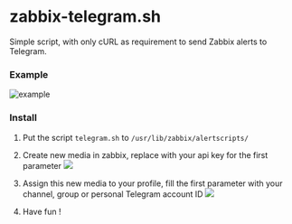 # zabbix-telegram.sh
Simple script, with only cURL as requirement to send Zabbix alerts to Telegram.

### Example
![example](https://i.imgur.com/vlTxJQ0.png)

### Install
1) Put the script `telegram.sh` to `/usr/lib/zabbix/alertscripts/`

2) Create new media in zabbix, replace with your api key for the first parameter
![](https://i.imgur.com/lK6Vfoa.png)

3) Assign this new media to your profile, fill the first parameter with your channel, group or personal Telegram account ID
![](https://i.imgur.com/veanpvR.png)

4) Have fun !
